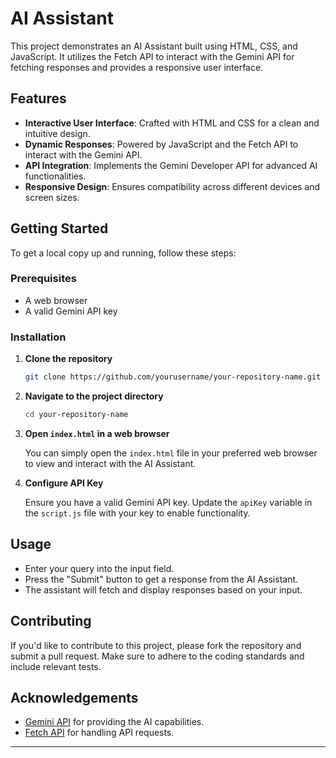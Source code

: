 # AI Assistant

This project demonstrates an AI Assistant built using HTML, CSS, and JavaScript. It utilizes the Fetch API to interact with the Gemini API for fetching responses and provides a responsive user interface.

## Features

- **Interactive User Interface**: Crafted with HTML and CSS for a clean and intuitive design.
- **Dynamic Responses**: Powered by JavaScript and the Fetch API to interact with the Gemini API.
- **API Integration**: Implements the Gemini Developer API for advanced AI functionalities.
- **Responsive Design**: Ensures compatibility across different devices and screen sizes.

## Getting Started

To get a local copy up and running, follow these steps:

### Prerequisites

- A web browser
- A valid Gemini API key

### Installation

1. **Clone the repository**

    ```bash
    git clone https://github.com/yourusername/your-repository-name.git
    ```

2. **Navigate to the project directory**

    ```bash
    cd your-repository-name
    ```

3. **Open `index.html` in a web browser**

    You can simply open the `index.html` file in your preferred web browser to view and interact with the AI Assistant.

4. **Configure API Key**

    Ensure you have a valid Gemini API key. Update the `apiKey` variable in the `script.js` file with your key to enable functionality.

## Usage

- Enter your query into the input field.
- Press the "Submit" button to get a response from the AI Assistant.
- The assistant will fetch and display responses based on your input.

## Contributing

If you'd like to contribute to this project, please fork the repository and submit a pull request. Make sure to adhere to the coding standards and include relevant tests.


## Acknowledgements

- [Gemini API](https://gemini.com) for providing the AI capabilities.
- [Fetch API](https://developer.mozilla.org/en-US/docs/Web/API/Fetch_API) for handling API requests.

---

